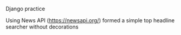 Django practice

Using News API (https://newsapi.org/) formed a simple top headline searcher without decorations
